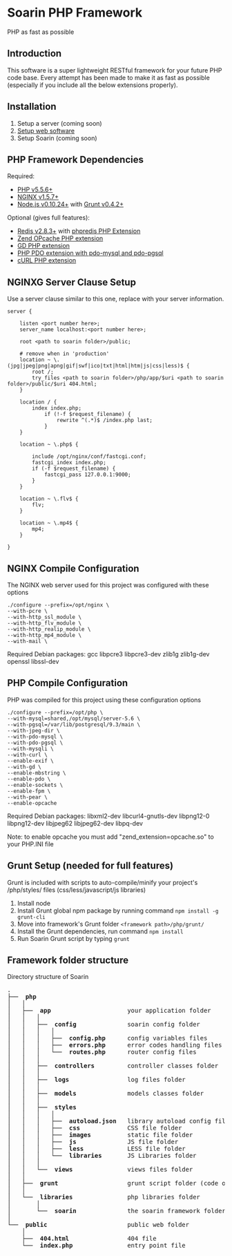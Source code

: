 Soarin PHP Framework
===========================
PHP as fast as possible

Introduction
-----------------------------

This software is a super lightweight RESTful framework for your future PHP code base. Every attempt has been made to make it as fast as possible (especially if you include all the below extensions properly).

Installation
-----------------------------

1. Setup a server (coming soon)
2. [Setup web software](https://github.com/charleshross/soarin/wiki/Setup-web-server)
3. Setup Soarin (coming soon)

PHP Framework Dependencies
-----------------------------

Required:

* [PHP v5.5.6+](http://www.php.net/)
* [NGINX v1.5.7+](http://nginx.org/)
* [Node.js v0.10.24+](http://www.nodejs.org) with [Grunt v0.4.2+](http://gruntjs.com/)

Optional (gives full features):

* [Redis v2.8.3+](http://redis.io/) with [phpredis PHP Extension](https://github.com/nicolasff/phpredis)
* [Zend OPcache PHP extension](http://us2.php.net/opcache)
* [GD PHP extension](http://php.net/manual/en/book.image.php)
* [PHP PDO extension with pdo-mysql and pdo-pgsql](http://www.php.net/manual/en/book.pdo.php)
* [cURL PHP extension](http://php.net/manual/en/book.curl.php)

NGINXG Server Clause Setup
-----------------------------
Use a server clause similar to this one, replace <items like this> with your server information.
	
	server {

		listen <port number here>;
		server_name localhost:<port number here>;
		
		root <path to soarin folder>/public;
	    
		# remove when in 'production'
		location ~ \.(jpg|jpeg|png|apng|gif|swf|ico|txt|html|htm|js|css|less)$ {
			root /;
			try_files <path to soarin folder>/php/app/$uri <path to soarin folder>/public/$uri 404.html;
		}
		
		location / {
			index index.php;
				if (!-f $request_filename) {
					rewrite ^(.*)$ /index.php last;
				}
		}

		location ~ \.php$ {

			include /opt/nginx/conf/fastcgi.conf;
			fastcgi_index index.php;
			if (-f $request_filename) {
				fastcgi_pass 127.0.0.1:9000;
			}
		}
		
		location ~ \.flv$ {
			flv;
		}
		
		location ~ \.mp4$ {
			mp4;
		}

	}

NGINX Compile Configuration
-----------------------------
The NGINX web server used for this project was configured with these options

	./configure --prefix=/opt/nginx \
	--with-pcre \
	--with-http_ssl_module \
	--with-http_flv_module \
	--with-http_realip_module \
	--with-http_mp4_module \
	--with-mail \

Required Debian packages: gcc libpcre3 libpcre3-dev zlib1g zlib1g-dev openssl libssl-dev

PHP Compile Configuration
-----------------------------
PHP was compiled for this project using these configuration options

	./configure --prefix=/opt/php \
	--with-mysql=shared,/opt/mysql/server-5.6 \
	--with-pgsql=/var/lib/postgresql/9.3/main \
	--with-jpeg-dir \
	--with-pdo-mysql \
	--with-pdo-pgsql \
	--with-mysqli \
	--with-curl \
	--enable-exif \
	--with-gd \
	--enable-mbstring \
	--enable-pdo \
	--enable-sockets \
	--enable-fpm \
	--with-pear \
	--enable-opcache

Required Debian packages: libxml2-dev libcurl4-gnutls-dev libpng12-0 libpng12-dev libjpeg62 libjpeg62-dev libpq-dev

Note: to enable opcache you must add "zend_extension=opcache.so" to your PHP.INI file

Grunt Setup (needed for full features)
-----------------------------
Grunt is included with scripts to auto-compile/minify your project's /php/styles/ files (css/less/javascript/js libraries)

1. Install node
2. Install Grunt global npm package by running command `npm install -g grunt-cli`
3. Move into framework's Grunt folder `<framework path>/php/grunt/`
4. Install the Grunt dependencies, run command `npm install`
5. Run Soarin Grunt script by typing `grunt`

Framework folder structure
-----------------------------
Directory structure of Soarin

<pre>
.
├── <b> php </b>
│   │   
│   ├── <b> app </b>                    your application folder
│   │   │   
│   │   ├── <b> config </b>             soarin config folder
│   │   │   │   
│   │   │   ├── <b> config.php </b>     config variables files
│   │   │   ├── <b> errors.php </b>     error codes handling files
│   │   │   └── <b> routes.php </b>     router config files
│   │   │   
│   │   ├── <b> controllers </b>        controller classes folder
│   │   │   
│   │   ├── <b> logs </b>               log files folder
│   │   │   
│   │   ├── <b> models </b>             models classes folder
│   │   │   
│   │   ├── <b> styles </b>
│   │   │   │
│   │   │   ├── <b> autoload.json </b>  library autoload config file
│   │   │   ├── <b> css </b>            CSS file folder
│   │   │   ├── <b> images </b>         static file folder
│   │   │   ├── <b> js </b>             JS file folder
│   │   │   ├── <b> less </b>           LESS file folder
│   │   │   └── <b> libraries </b>      JS Libraries folder
│   │   │   
│   │   └── <b> views </b>              views files folder
│   │   
│   ├── <b> grunt </b>                  grunt script folder (code optimizer)
│   │   
│   └── <b> libraries </b>              php libraries folder
│       │  
│       └── <b> soarin </b>             the soarin framework folder (internals)
│   
└── <b> public </b>                     public web folder
    │  
    ├── <b> 404.html </b>               404 file
    └── <b> index.php </b>              entry point file

</pre>